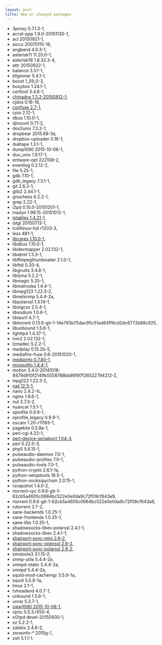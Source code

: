 ```yaml
---
layout: post
title: New or changed packages
---
```


* 3proxy 0.7.1.3-1,
* accel-ppp 1.9.0-20151130-1,
* acl 20150921-1,
* aiccu 20070115-16,
* angband 4.0.3-1,
* asterisk11 11.20.0-1,
* asterisk18 1.8.32.3-4,
* attr 20150922-1,
* balance 3.57-1,
* bfgminer 5.4.1-1,
* boost 1_59_0-3,
* busybox 1.24.1-1,
* certtool 3.4.6-1,
* [chinadns 1.3.2-20150812-1](https://github.com/shadowsocks/ChinaDNS),
* cjdns 0.16-16,
* [confuse 2.7-1](http://www.nongnu.org/confuse/),
* cpio 2.12-1,
* dbus 1.10.0-1,
* djmount 0.71-2,
* dos2unix 7.3.2-1,
* dropbear 2015.68-3a,
* dropbox-uploader 0.16-1,
* duktape 1.3.1-1,
* dump1090 2015-10-08-1,
* duo_unix 1.9.17-1,
* entware-opt 222108-2,
* eventlog 0.2.12-2,
* file 5.25-1,
* gdb 7.10-1,
* gdb_legacy 7.3.1-1,
* git 2.6.3-1,
* glib2 2.44.1-1,
* gnuchess 6.2.2-1,
* grep 2.22-1,
* i2pd 0.10.0-20151201-1,
* inadyn 1.99.15-20151012-1,
* [iptables 1.4.21-1](),
* istgt 20150713-1,
* lcd4linux-full r1203-3,
* less 481-1,
* [libcares 1.10.0-1](),
* libdbus 1.10.0-1,
* libdevmapper 2.02.132-1,
* libebml 1.3.3-1,
* libffmpegthumbnailer 2.1.0-1,
* libftdi 0.20-4,
* libgnutls 3.4.6-1,
* liblzma 5.2.2-1,
* libmagic 5.25-1,
* libmatroska 1.4.4-1,
* libmpg123 1.22.3-2,
* libnetsnmp 5.4.4-2a,
* libpolarssl 1.3.14-1,
* libsigcxx 2.5.4-1,
* libsodium 1.0.6-1,
* libtasn1 4.7-1,
* libtorrent 0.13.6-git-1-14e793b75dac95c51ad64ff9cd2dc6772b68c625,
* libunbound 1.5.6-1,
* lighttpd 1.4.37-1,
* lvm2 2.02.132-1,
* lzmadec 5.2.2-1,
* madplay 0.15.2b-5,
* mediafire-fuse 0.6-20151020-1,
* [mediainfo 0.7.80-1](https://mediaarea.net/en/MediaInfo),
* [mosquitto 1.4.4-1](http://mosquitto.org/),
* motion 3.4.0-20141018-9479d910f2149b5558788bb86f97f26522794212-2,
* mpg123 1.22.3-2,
* [nail 12.5-1](http://heirloom.sourceforge.net/mailx.html),
* nano 2.4.2-1c,
* nginx 1.9.6-1,
* nut 2.7.3-2,
* nyancat 1.5.1-1,
* oprofile 0.9.9-1,
* oprofile_legacy 0.9.9-1,
* oscam 1.20-r11193-1,
* pagekite 0.5.8a-1,
* perl-cgi 4.22-1,
* [perl-device-serialport 1.04-3](http://search.cpan.org/~cook/Device-SerialPort-1.002/SerialPort.pm),
* perl 5.22.0-3,
* php5 5.6.15-1,
* pulseaudio-daemon 7.0-1,
* pulseaudio-profiles 7.0-1,
* pulseaudio-tools 7.0-1,
* python-crypto 2.6.1-1a,
* python-setuptools 18.5-1,
* python-socksipychain 2.0.15-1,
* rsnapshot 1.4.0-2,
* rtorrent-rpc 0.9.6-git-1-62cb5a4605c0664bc522e0e0da9c72f09cf643a9,
* rtorrent 0.9.6-git-1-62cb5a4605c0664bc522e0e0da9c72f09cf643a9,
* rutorrent 3.7-2,
* sane-backends 1.0.25-1,
* sane-frontends 1.0.25-1,
* sane-libs 1.0.25-1,
* shadowsocks-libev-polarssl 2.4.1-1,
* shadowsocks-libev 2.4.1-1,
* [shairport-sync-mini 2.6-2](https://github.com/mikebrady/shairport-sync),
* [shairport-sync-openssl 2.6-2](https://github.com/mikebrady/shairport-sync),
* [shairport-sync-polarssl 2.6-2](https://github.com/mikebrady/shairport-sync),
* smstools3 3.1.15-2,
* snmp-utils 5.4.4-2a,
* snmpd-static 5.4.4-2a,
* snmpd 5.4.4-2a,
* squid-mod-cachemgr 3.5.9-1a,
* squid 3.5.9-1a,
* tmux 2.1-1,
* tvheadend 4.0.7-1,
* unbound 1.5.6-1,
* unrar 5.3.7-1,
* [view1090 2015-10-08-1](http://www.satsignal.eu/raspberry-pi/dump1090.html),
* vpnc 0.5.3.r550-4,
* xl2tpd devel-20150930-1,
* xz 5.2.2-1,
* zabbix 2.4.6-2,
* zoneinfo-* 2015g-1,
* zsh 5.1.1-1.
